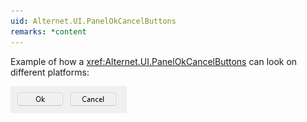 ```yaml
---
uid: Alternet.UI.PanelOkCancelButtons
remarks: *content
---
```


Example of how a <xref:Alternet.UI.PanelOkCancelButtons> can look on different platforms:

![PanelOkCancelButtons](images/PanelOkCancelButtons.png)

